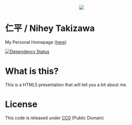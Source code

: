 <p align="center">
  <a target="_blank" href="http://nihey.github.io">
    <img src="https://raw.githubusercontent.com/nihey/nihey.github.io/development/screenshot.png"/>
  </a>
</p>

# 仁平 / Nihey Takizawa

My Personal Homepage ([here](http://nihey.github.io))

[![Dependency
Status](https://david-dm.org/nihey/nihey.github.io.png)](https://david-dm.org/nihey/nihey.github.io)

# What is this?

This is a HTML5 presentation that will tell you a bit about me.

# License

This code is released under
[CC0](http://creativecommons.org/publicdomain/zero/1.0/) (Public Domain)
